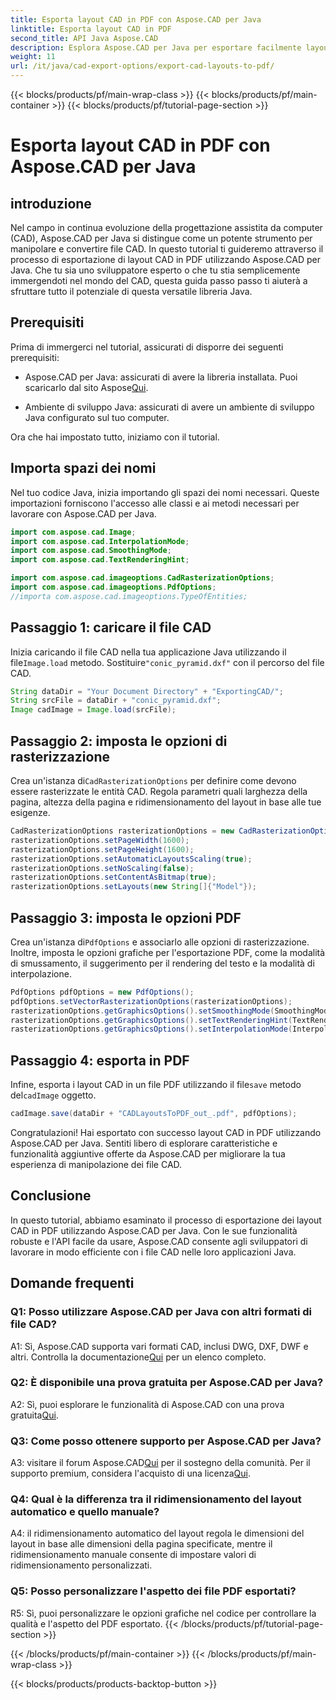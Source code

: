 ```yaml
---
title: Esporta layout CAD in PDF con Aspose.CAD per Java
linktitle: Esporta layout CAD in PDF
second_title: API Java Aspose.CAD
description: Esplora Aspose.CAD per Java per esportare facilmente layout CAD in PDF. Efficiente, affidabile e facile da usare per gli sviluppatori.
weight: 11
url: /it/java/cad-export-options/export-cad-layouts-to-pdf/
---
```


{{< blocks/products/pf/main-wrap-class >}}
{{< blocks/products/pf/main-container >}}
{{< blocks/products/pf/tutorial-page-section >}}

# Esporta layout CAD in PDF con Aspose.CAD per Java

## introduzione

Nel campo in continua evoluzione della progettazione assistita da computer (CAD), Aspose.CAD per Java si distingue come un potente strumento per manipolare e convertire file CAD. In questo tutorial ti guideremo attraverso il processo di esportazione di layout CAD in PDF utilizzando Aspose.CAD per Java. Che tu sia uno sviluppatore esperto o che tu stia semplicemente immergendoti nel mondo del CAD, questa guida passo passo ti aiuterà a sfruttare tutto il potenziale di questa versatile libreria Java.

## Prerequisiti

Prima di immergerci nel tutorial, assicurati di disporre dei seguenti prerequisiti:

-  Aspose.CAD per Java: assicurati di avere la libreria installata. Puoi scaricarlo dal sito Aspose[Qui](https://releases.aspose.com/cad/java/).

- Ambiente di sviluppo Java: assicurati di avere un ambiente di sviluppo Java configurato sul tuo computer.

Ora che hai impostato tutto, iniziamo con il tutorial.

## Importa spazi dei nomi

Nel tuo codice Java, inizia importando gli spazi dei nomi necessari. Queste importazioni forniscono l'accesso alle classi e ai metodi necessari per lavorare con Aspose.CAD per Java.

```java
import com.aspose.cad.Image;
import com.aspose.cad.InterpolationMode;
import com.aspose.cad.SmoothingMode;
import com.aspose.cad.TextRenderingHint;

import com.aspose.cad.imageoptions.CadRasterizationOptions;
import com.aspose.cad.imageoptions.PdfOptions;
//importa com.aspose.cad.imageoptions.TypeOfEntities;
```

## Passaggio 1: caricare il file CAD

 Inizia caricando il file CAD nella tua applicazione Java utilizzando il file`Image.load` metodo. Sostituire`"conic_pyramid.dxf"` con il percorso del file CAD.

```java
String dataDir = "Your Document Directory" + "ExportingCAD/";
String srcFile = dataDir + "conic_pyramid.dxf";
Image cadImage = Image.load(srcFile);
```

## Passaggio 2: imposta le opzioni di rasterizzazione

 Crea un'istanza di`CadRasterizationOptions` per definire come devono essere rasterizzate le entità CAD. Regola parametri quali larghezza della pagina, altezza della pagina e ridimensionamento del layout in base alle tue esigenze.

```java
CadRasterizationOptions rasterizationOptions = new CadRasterizationOptions();
rasterizationOptions.setPageWidth(1600);
rasterizationOptions.setPageHeight(1600);
rasterizationOptions.setAutomaticLayoutsScaling(true);
rasterizationOptions.setNoScaling(false);
rasterizationOptions.setContentAsBitmap(true);
rasterizationOptions.setLayouts(new String[]{"Model"});
```

## Passaggio 3: imposta le opzioni PDF

 Crea un'istanza di`PdfOptions` e associarlo alle opzioni di rasterizzazione. Inoltre, imposta le opzioni grafiche per l'esportazione PDF, come la modalità di smussamento, il suggerimento per il rendering del testo e la modalità di interpolazione.

```java
PdfOptions pdfOptions = new PdfOptions();
pdfOptions.setVectorRasterizationOptions(rasterizationOptions);
rasterizationOptions.getGraphicsOptions().setSmoothingMode(SmoothingMode.HighQuality);
rasterizationOptions.getGraphicsOptions().setTextRenderingHint(TextRenderingHint.AntiAliasGridFit);
rasterizationOptions.getGraphicsOptions().setInterpolationMode(InterpolationMode.HighQualityBicubic);
```

## Passaggio 4: esporta in PDF

 Infine, esporta i layout CAD in un file PDF utilizzando il file`save` metodo del`cadImage` oggetto.

```java
cadImage.save(dataDir + "CADLayoutsToPDF_out_.pdf", pdfOptions);
```

Congratulazioni! Hai esportato con successo layout CAD in PDF utilizzando Aspose.CAD per Java. Sentiti libero di esplorare caratteristiche e funzionalità aggiuntive offerte da Aspose.CAD per migliorare la tua esperienza di manipolazione dei file CAD.

## Conclusione

In questo tutorial, abbiamo esaminato il processo di esportazione dei layout CAD in PDF utilizzando Aspose.CAD per Java. Con le sue funzionalità robuste e l'API facile da usare, Aspose.CAD consente agli sviluppatori di lavorare in modo efficiente con i file CAD nelle loro applicazioni Java.

## Domande frequenti

### Q1: Posso utilizzare Aspose.CAD per Java con altri formati di file CAD?

 A1: Sì, Aspose.CAD supporta vari formati CAD, inclusi DWG, DXF, DWF e altri. Controlla la documentazione[Qui](https://reference.aspose.com/cad/java/) per un elenco completo.

### Q2: È disponibile una prova gratuita per Aspose.CAD per Java?

 A2: Sì, puoi esplorare le funzionalità di Aspose.CAD con una prova gratuita[Qui](https://releases.aspose.com/).

### Q3: Come posso ottenere supporto per Aspose.CAD per Java?

 A3: visitare il forum Aspose.CAD[Qui](https://forum.aspose.com/c/cad/19) per il sostegno della comunità. Per il supporto premium, considera l'acquisto di una licenza[Qui](https://purchase.aspose.com/buy).

### Q4: Qual è la differenza tra il ridimensionamento del layout automatico e quello manuale?

A4: il ridimensionamento automatico del layout regola le dimensioni del layout in base alle dimensioni della pagina specificate, mentre il ridimensionamento manuale consente di impostare valori di ridimensionamento personalizzati.

### Q5: Posso personalizzare l'aspetto dei file PDF esportati?

R5: Sì, puoi personalizzare le opzioni grafiche nel codice per controllare la qualità e l'aspetto del PDF esportato.
{{< /blocks/products/pf/tutorial-page-section >}}

{{< /blocks/products/pf/main-container >}}
{{< /blocks/products/pf/main-wrap-class >}}

{{< blocks/products/products-backtop-button >}}
